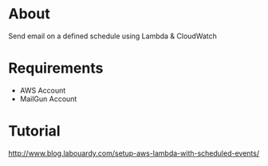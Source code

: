 # About

Send email on a defined schedule using Lambda &amp; CloudWatch

# Requirements

* AWS Account
* MailGun Account

# Tutorial

http://www.blog.labouardy.com/setup-aws-lambda-with-scheduled-events/
